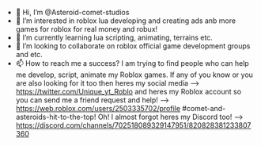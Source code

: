 - 👋 Hi, I’m @Asteroid-comet-studios
- 👀 I’m interested in roblox lua developing and creating ads anb more games for roblox for real money and robux!
- 🌱 I’m currently learning lua scripting, animating, terrains etc.
- 💞️ I’m looking to collaborate on roblox official game development groups and etc.
- 📫 How to reach me a success?
I am trying to find people who can help me develop, script, animate my Roblox games.
If any of you know or you are also looking for it too then heres my social media --> https://twitter.com/Unique_yt_Roblo
and heres my Roblox account so you can send me a friend request and help! --> https://web.roblox.com/users/2503335702/profile
#comet-and-asteroids-hit-to-the-top!
Oh! I almost forgot heres my Discord too! --> https://discord.com/channels/702518089329147951/820828381233807360
